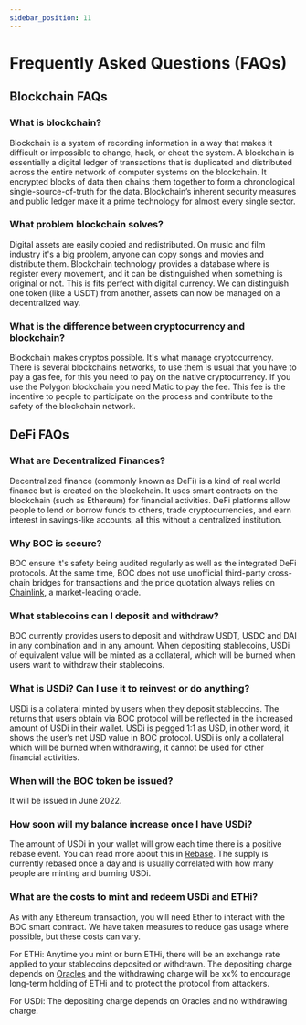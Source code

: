 ```yaml
---
sidebar_position: 11
---
```


# Frequently Asked Questions (FAQs)

## Blockchain FAQs

### What is blockchain?

Blockchain is a system of recording information in a way that makes it difficult or impossible to change, hack, or cheat the system. A blockchain is essentially a digital ledger of transactions that is duplicated and distributed across the entire network of computer systems on the blockchain. It encrypted blocks of data then chains them together to form a chronological single-source-of-truth for the data. Blockchain’s inherent security measures and public ledger make it a prime technology for almost every single sector.

### What problem blockchain solves?

Digital assets are easily copied and redistributed. On music and film industry it's a big problem, anyone can copy songs and movies and distribute them. Blockchain technology provides a database where is register every movement, and it can be distinguished when something is original or not. This is fits perfect with digital currency. We can distinguish one token (like a USDT) from another, assets can now be managed on a decentralized way.

### What is the difference between cryptocurrency and blockchain?

Blockchain makes cryptos possible. It's what manage cryptocurrency. There is several blockchains networks, to use them is usual that you have to pay a gas fee, for this you need to pay on the native cryptocurrency. If you use the Polygon blockchain you need Matic to pay the fee. This fee is the incentive to people to participate on the process and contribute to the safety of the blockchain network.

## DeFi FAQs

### What are Decentralized Finances? 

Decentralized finance (commonly known as DeFi) is a kind of real world finance but is created on the blockchain. It uses smart contracts on the blockchain (such as Ethereum) for financial activities. DeFi platforms allow people to lend or borrow funds to others, trade cryptocurrencies, and earn interest in savings-like accounts, all this without a centralized institution.

### Why BOC is secure? 

BOC ensure it's safety being audited regularly as well as the integrated DeFi protocols. At the same time, BOC does not use unofficial third-party cross-chain bridges for transactions and the price quotation always relies on [Chainlink](https://chain.link/), a market-leading oracle.

### What stablecoins can I deposit and withdraw?

BOC currently provides users to deposit and withdraw USDT, USDC and DAI in any combination and in any amount. When depositing stablecoins, USDi of equivalent value will be minted as a collateral, which will be burned when users want to withdraw their stablecoins. 

### What is USDi? Can I use it to reinvest or do anything?

USDi is a collateral minted by users when they deposit stablecoins. The returns that users obtain via BOC protocol will be reflected in the increased amount of USDi in their wallet. USDi is pegged 1:1 as USD, in other word, it shows the user’s net USD value in BOC protocol. USDi is only a collateral which will be burned when withdrawing, it cannot be used for other financial activities.

### When will the BOC token be issued? 

It will be issued in June 2022. 

### How soon will my balance increase once I have USDi?

The amount of USDi in your wallet will grow each time there is a positive rebase event. You can read more about this in [Rebase](protocol-algorithm-design#rebase). The supply is currently rebased once a day and is usually correlated with how many people are minting and burning USDi.

### What are the costs to mint and redeem USDi and ETHi?

As with any Ethereum transaction, you will need Ether to interact with the BOC smart contract. We have taken measures to reduce gas usage where possible, but these costs can vary.

For ETHi: Anytime you mint or burn ETHi, there will be an exchange rate applied to your stablecoins deposited or withdrawn. The depositing charge depends on [Oracles](appendix#oracle) and the withdrawing charge will be xx% to encourage long-term holding of ETHi and to protect the protocol from attackers.

For USDi: The depositing charge depends on Oracles and no withdrawing charge. 
